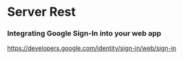 # Server Rest

### Integrating Google Sign-In into your web app
https://developers.google.com/identity/sign-in/web/sign-in
